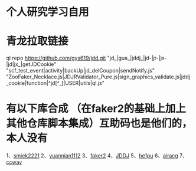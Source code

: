 # 个人研究学习自用
# 青龙拉取链接
ql repo https://github.com/gys619/jdd.git "jd_|gua_|jddj_|jd-|jr-|jx-|jd|jx_|getJDCookie" "scf_test_event|activity|backUp|jd_delCoupon|sendNotify.js" "ZooFaker_Necklace.js|JDJRValidator_Pure.js|sign_graphics_validate.js|jddj_cookie|function|^jd[^_]|USER|utils|ql.js"
# 有以下库合成 （在faker2的基础上加上其他仓库脚本集成）互助码也是他们的，本人没有
1、[smiek2221](https://github.com/smiek2221/scripts.git)
2、[yuannian1112](https://github.com/yuannian1112/jd_scripts.git)
3、[faker2](https://github.com/shufflewzc/faker2.git)
4、[JDDJ](https://github.com/passerby-b/JDDJ.git)
5、[he1pu](https://github.com/he1pu/JDHelp.git)
6、[airacg](https://github.com/airacg/jd_task.git)
7、[ccwav](https://github.com/ccwav/QLScript.git)
